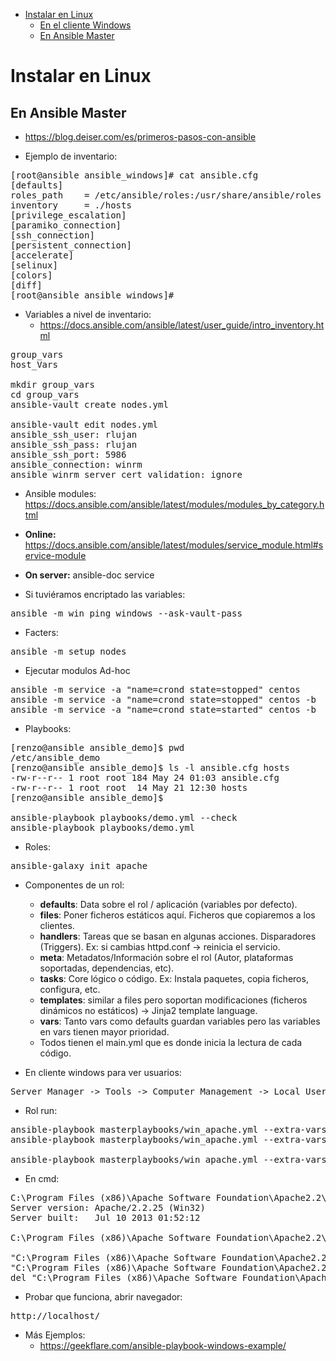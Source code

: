 - [Instalar en Linux](#instalar-en-linux)
  * [En el cliente Windows](#en-el-cliente-windows)
  * [En Ansible Master](#en-ansible-master)

# Instalar en Linux
## En Ansible Master
* https://blog.deiser.com/es/primeros-pasos-con-ansible

* Ejemplo de inventario:
<pre>
[root@ansible ansible_windows]# cat ansible.cfg
[defaults]
roles_path    = /etc/ansible/roles:/usr/share/ansible/roles
inventory     = ./hosts
[privilege_escalation]
[paramiko_connection]
[ssh_connection]
[persistent_connection]
[accelerate]
[selinux]
[colors]
[diff]
[root@ansible ansible_windows]# 
</pre>

* Variables a nivel de inventario:
  * https://docs.ansible.com/ansible/latest/user_guide/intro_inventory.html
<pre>
group_vars
host_Vars

mkdir group_vars
cd group_vars
ansible-vault create nodes.yml

ansible-vault edit nodes.yml 
ansible_ssh_user: rlujan
ansible_ssh_pass: rlujan
ansible_ssh_port: 5986
ansible_connection: winrm
ansible_winrm_server_cert_validation: ignore
</pre>

* Ansible  modules: https://docs.ansible.com/ansible/latest/modules/modules_by_category.html
 * **Online:** https://docs.ansible.com/ansible/latest/modules/service_module.html#service-module
 * **On server:** ansible-doc service

* Si tuviéramos encriptado las variables:
<pre>
ansible -m win_ping windows --ask-vault-pass
</pre>

* Facters:
<pre>
ansible -m setup nodes
</pre>

* Ejecutar modulos Ad-hoc
<pre>
ansible -m service -a "name=crond state=stopped" centos
ansible -m service -a "name=crond state=stopped" centos -b
ansible -m service -a "name=crond state=started" centos -b
</pre>

* Playbooks:
<pre>
[renzo@ansible ansible_demo]$ pwd
/etc/ansible_demo
[renzo@ansible ansible_demo]$ ls -l ansible.cfg hosts
-rw-r--r-- 1 root root 184 May 24 01:03 ansible.cfg
-rw-r--r-- 1 root root  14 May 21 12:30 hosts
[renzo@ansible ansible_demo]$ 

ansible-playbook playbooks/demo.yml --check
ansible-playbook playbooks/demo.yml 
</pre>

* Roles:
<pre>
ansible-galaxy init apache
</pre>

* Componentes de un rol:
  * **defaults**: Data sobre el rol / aplicación (variables por defecto).
  * **files**: Poner ficheros estáticos aquí. Ficheros que copiaremos a los clientes.
  * **handlers**: Tareas que se basan en algunas acciones. Disparadores (Triggers). Ex: si cambias httpd.conf -> reinicia el servicio.
  * **meta**: Metadatos/Información sobre el rol (Autor, plataformas soportadas, dependencias, etc).
  * **tasks**: Core lógico o código. Ex: Instala paquetes, copia ficheros, configura, etc.
  * **templates**: similar a files pero soportan modificaciones (ficheros dinámicos no estáticos) -> Jinja2 template language.
  * **vars**: Tanto vars como defaults guardan variables pero las variables en vars tienen mayor prioridad.
  * Todos tienen el main.yml que es donde inicia la lectura de cada código.

* En cliente windows para ver usuarios:
<pre>
Server Manager -> Tools -> Computer Management -> Local Users and Groups -> Users
</pre>

* Rol run:
<pre>
ansible-playbook masterplaybooks/win_apache.yml --extra-vars="hosts=windows" --tags=notepad --check
ansible-playbook masterplaybooks/win_apache.yml --extra-vars="hosts=windows" --tags=notepad

ansible-playbook masterplaybooks/win_apache.yml --extra-vars="hosts=windows"
</pre>

* En cmd:
<pre>
C:\Program Files (x86)\Apache Software Foundation\Apache2.2\bin>httpd.exe -v
Server version: Apache/2.2.25 (Win32)
Server built:   Jul 10 2013 01:52:12

C:\Program Files (x86)\Apache Software Foundation\Apache2.2\bin>

"C:\Program Files (x86)\Apache Software Foundation\Apache2.2\bin\httpd.exe" -k stop
"C:\Program Files (x86)\Apache Software Foundation\Apache2.2\bin\httpd.exe" -k uninstall
del "C:\Program Files (x86)\Apache Software Foundation\Apache2.2\htdocs\index.html"
</pre>

* Probar que funciona, abrir navegador:
<pre>
http://localhost/
</pre>

* Más Ejemplos:
  * https://geekflare.com/ansible-playbook-windows-example/
